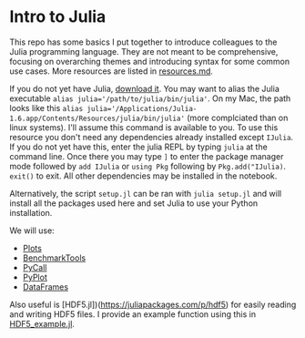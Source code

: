 # Intro to Julia

This repo has some basics I put together to introduce colleagues to the Julia programming language.
They are not meant to be comprehensive, focusing on overarching themes and introducing syntax for some common use cases.
More resources are listed in [resources.md](resources.md).

If you do not yet have Julia, [download it](https://julialang.org/downloads/).
You may want to alias the Julia executable `alias julia='/path/to/julia/bin/julia'`.
On my Mac, the path looks like this `alias julia='/Applications/Julia-1.6.app/Contents/Resources/julia/bin/julia'` (more complciated than on linux systems).
I'll assume this command is available to you.
To use this resource you don't need any dependencies already installed except `IJulia`.
If you do not yet have this, enter the julia REPL by typing `julia` at the command line.
Once there you may type `]` to enter the package manager mode followed by `add IJulia` or `using Pkg` following by `Pkg.add("IJulia)`.
`exit()` to exit.
All other dependencies may be installed in the notebook.

Alternatively, the script `setup.jl` can be ran with `julia setup.jl` and will install all the packages used here and set Julia to use your Python installation.

We will use:
* [Plots](https://docs.juliaplots.org/latest/)
* [BenchmarkTools](https://juliapackages.com/p/benchmarktools)
* [PyCall](https://juliapackages.com/p/pycall)
* [PyPlot](https://juliapackages.com/p/pyplot)
* [DataFrames](https://juliapackages.com/p/dataframes)

Also useful is [HDF5.jl])(https://juliapackages.com/p/hdf5) for easily reading and writing HDF5 files.
I provide an example function using this in [HDF5_example.jl](HDF5_example.jl).